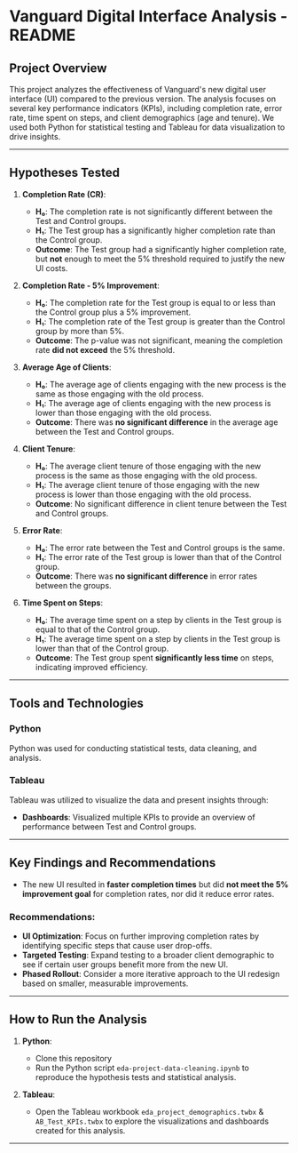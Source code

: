 # Vanguard Digital Interface Analysis - README

## Project Overview

This project analyzes the effectiveness of Vanguard's new digital user interface (UI) compared to the previous version. The analysis focuses on several key performance indicators (KPIs), including completion rate, error rate, time spent on steps, and client demographics (age and tenure). We used both Python for statistical testing and Tableau for data visualization to drive insights.

---

## Hypotheses Tested

1. **Completion Rate (CR)**:
   - **H₀**: The completion rate is not significantly different between the Test and Control groups.
   - **H₁**: The Test group has a significantly higher completion rate than the Control group.
   - **Outcome**: The Test group had a significantly higher completion rate, but **not** enough to meet the 5% threshold required to justify the new UI costs.

2. **Completion Rate - 5% Improvement**:
   - **H₀**: The completion rate for the Test group is equal to or less than the Control group plus a 5% improvement.
   - **H₁**: The completion rate of the Test group is greater than the Control group by more than 5%.
   - **Outcome**: The p-value was not significant, meaning the completion rate **did not exceed** the 5% threshold.

3. **Average Age of Clients**:
   - **H₀**: The average age of clients engaging with the new process is the same as those engaging with the old process.
   - **H₁**: The average age of clients engaging with the new process is lower than those engaging with the old process.
   - **Outcome**: There was **no significant difference** in the average age between the Test and Control groups.

4. **Client Tenure**:
   - **H₀**: The average client tenure of those engaging with the new process is the same as those engaging with the old process.
   - **H₁**: The average client tenure of those engaging with the new process is lower than those engaging with the old process.
   - **Outcome**: No significant difference in client tenure between the Test and Control groups.

5. **Error Rate**:
   - **H₀**: The error rate between the Test and Control groups is the same.
   - **H₁**: The error rate of the Test group is lower than that of the Control group.
   - **Outcome**: There was **no significant difference** in error rates between the groups.

6. **Time Spent on Steps**:
   - **H₀**: The average time spent on a step by clients in the Test group is equal to that of the Control group.
   - **H₁**: The average time spent on a step by clients in the Test group is lower than that of the Control group.
   - **Outcome**: The Test group spent **significantly less time** on steps, indicating improved efficiency.

---

## Tools and Technologies

### Python
Python was used for conducting statistical tests, data cleaning, and analysis. 

### Tableau
Tableau was utilized to visualize the data and present insights through:

- **Dashboards**: Visualized multiple KPIs to provide an overview of performance between Test and Control groups.

---

## Key Findings and Recommendations

- The new UI resulted in **faster completion times** but did **not meet the 5% improvement goal** for completion rates, nor did it reduce error rates.
  
### Recommendations:
- **UI Optimization**: Focus on further improving completion rates by identifying specific steps that cause user drop-offs.
- **Targeted Testing**: Expand testing to a broader client demographic to see if certain user groups benefit more from the new UI.
- **Phased Rollout**: Consider a more iterative approach to the UI redesign based on smaller, measurable improvements.

---

## How to Run the Analysis

1. **Python**:
   - Clone this repository 
   - Run the Python script `eda-project-data-cleaning.ipynb` to reproduce the hypothesis tests and statistical analysis.

2. **Tableau**:
   - Open the Tableau workbook `eda_project_demographics.twbx` & `AB_Test_KPIs.twbx` to explore the visualizations and dashboards created for this analysis.

---
